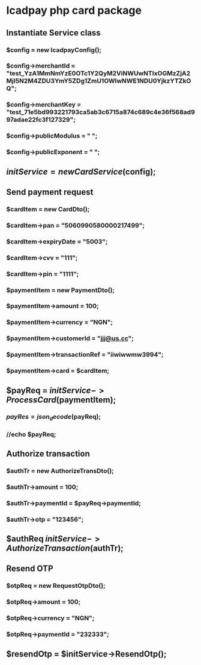 # Icadpay php card package
####
####
## Instantiate Service class

### $config = new IcadpayConfig();
### $config->merchantId = "test_YzA1MmNmYzE0OTc1Y2QyM2ViNWUwNTIxOGMzZjA2MjI5N2M4ZDU3YmY5ZDg1ZmU1OWIwNWE1NDU0YjkzYTZkOQ";
### $config->merchantKey = "test_71e5bd993221793ca5ab3c6715a874c689c4e36f568ad997adae22fc3f127329";
### $config->publicModulus = " ";
### $config->publicExponent = " ";
####
## $initService = new CardService($config);
####
####
####
## Send payment request
### $cardItem = new CardDto();
### $cardItem->pan = "5060990580000217499";
### $cardItem->expiryDate = "5003";
### $cardItem->cvv = "111";
### $cardItem->pin = "1111";
####
### $paymentItem = new PaymentDto();
### $paymentItem->amount = 100;
### $paymentItem->currency = "NGN";
### $paymentItem->customerId = "jjj@us.cc";
### $paymentItem->transactionRef = "iiwiwwmw3994";
### $paymentItem->card = $cardItem;
####
## $payReq = $initService->ProcessCard($paymentItem);
### $payRes = json_decode($payReq);
### //echo $payReq;
####
####
## Authorize transaction
### $authTr = new AuthorizeTransDto();
### $authTr->amount = 100;
### $authTr->paymentId = $payReq->paymentId;
### $authTr->otp = "123456";
## $authReq $initService->AuthorizeTransaction($authTr);
####
####
####
## Resend OTP
### $otpReq = new RequestOtpDto();
### $otpReq->amount = 100;
### $otpReq->currency = "NGN";
### $otpReq->paymentId = "232333";
## $resendOtp = $initService->ResendOtp();